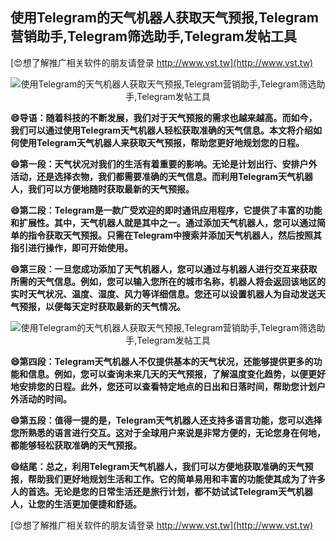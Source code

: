 ## **使用Telegram的天气机器人获取天气预报,Telegram营销助手,Telegram筛选助手,Telegram发帖工具**

[😍想了解推广相关软件的朋友请登录 http://www.vst.tw](http://www.vst.tw)

 <center><img src="https://vst.tw/MP4/tuiguang/png/4.png" alt="使用Telegram的天气机器人获取天气预报,Telegram营销助手,Telegram筛选助手,Telegram发帖工具"></center>

**😄导语：随着科技的不断发展，我们对于天气预报的需求也越来越高。而如今，我们可以通过使用Telegram天气机器人轻松获取准确的天气信息。本文将介绍如何使用Telegram天气机器人来获取天气预报，帮助您更好地规划您的日程。**

**😄第一段：天气状况对我们的生活有着重要的影响。无论是计划出行、安排户外活动，还是选择衣物，我们都需要准确的天气信息。而利用Telegram天气机器人，我们可以方便地随时获取最新的天气预报。**

**😄第二段：Telegram是一款广受欢迎的即时通讯应用程序，它提供了丰富的功能和扩展性。其中，天气机器人就是其中之一。通过添加天气机器人，您可以通过简单的指令获取天气预报。只需在Telegram中搜索并添加天气机器人，然后按照其指引进行操作，即可开始使用。**

**😄第三段：一旦您成功添加了天气机器人，您可以通过与机器人进行交互来获取所需的天气信息。例如，您可以输入您所在的城市名称，机器人将会返回该地区的实时天气状况、温度、湿度、风力等详细信息。您还可以设置机器人为自动发送天气预报，以便每天定时获取最新的天气情况。**

 <center><img src="https://vst.tw/MP4/tuiguang/png/8.png" alt="使用Telegram的天气机器人获取天气预报,Telegram营销助手,Telegram筛选助手,Telegram发帖工具"></center>

**😄第四段：Telegram天气机器人不仅提供基本的天气状况，还能够提供更多的功能和信息。例如，您可以查询未来几天的天气预报，了解温度变化趋势，以便更好地安排您的日程。此外，您还可以查看特定地点的日出和日落时间，帮助您计划户外活动的时间。**

**😄第五段：值得一提的是，Telegram天气机器人还支持多语言功能，您可以选择您所熟悉的语言进行交互。这对于全球用户来说是非常方便的，无论您身在何地，都能够轻松获取准确的天气预报。**

**😄结尾：总之，利用Telegram天气机器人，我们可以方便地获取准确的天气预报，帮助我们更好地规划生活和工作。它的简单易用和丰富的功能使其成为了许多人的首选。无论是您的日常生活还是旅行计划，都不妨试试Telegram天气机器人，让您的生活更加便捷和舒适。**

[😍想了解推广相关软件的朋友请登录 http://www.vst.tw](http://www.vst.tw)



